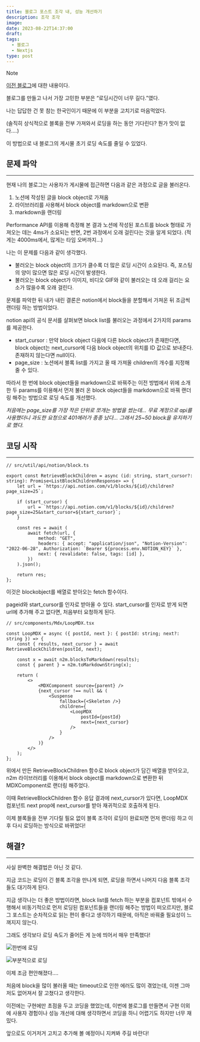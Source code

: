 ```yaml
---
title: 블로그 포스트 조각 내, 성능 개선하기
description: 조각 조각
image: 
date: 2023-08-22T14:37:00
draft: 
tags:
  - 블로그
  - Nextjs
type: post
---
```




> [!NOTE] 
> [이전 블로그](https://ateals.vercel.app/)에 대한 내용이다.


블로그를 만들고 나서 가장 고민한 부분은 “로딩시간이 너무 길다.”였다.

나는 답답한 건 못 참는 한국인이기 때문에 이 부분을 고치기로 마음먹었다.

(솔직히 상식적으로 블록을 전부 가져와서 로딩을 하는 동안 기다린다? 뭔가 맛이 없다….)

이 방법으로 내 블로그의 게시물 초기 로딩 속도를 줄일 수 있었다.

## 문제 파악

---

현재 나의 블로그는 사용자가 게시물에 접근하면 다음과 같은 과정으로 글을 불러온다.

1. 노션에 작성된 글을 block object로 가져옴
2. 라이브러리를 사용해서 block object를 markdown으로 변환
3. markdown을 랜더링

Performance API를 이용해 측정해 본 결과 노션에 작성된 포스트를 block 형태로 가져오는 데는 4ms가 소요되는 반면, 2번 과정에서 오래 걸린다는 것을 알게 되었다. (적게는 4000ms에서, 많게는 타임 오버까지…)

나는 이 문제를 다음과 같이 생각했다.

- 불러오는 block object의 크기가 클수록 더 많은 로딩 시간이 소요된다. 즉, 포스팅의 양이 많으면 많은 로딩 시간이 발생한다.
- 불러오는 block object가 이미지, 비디오 GIF와 같이 불러오는 데 오래 걸리는 요소가 많을수록 오래 걸린다.

문제를 파악한 뒤 내가 내린 결론은 notion에서 block들을 분할해서 가져온 뒤 조금씩 랜더링 하는 방법이었다.

notion api의 공식 문서를 살펴보면 block list를 불러오는 과정에서 2가지의 params를 제공한다.

- start_cursor : 만약 block object 다음에 다른 block object가 존재한다면, block object는 next_cursor에 다음 block object의 위치를 ID 값으로 보내준다. 존재하지 않는다면 null이다.
- page_size : 노션에서 블록 list를 가지고 올 때 가져올 children의 개수를 지정해 줄 수 있다.

따라서 한 번에 block object들을 markdown으로 바꿔주는 이전 방법에서 위에 소개한 두 params를 이용해서 먼저 불러 온 block object들을 markdown으로 바꿔 랜더링 해주는 방법으로 로딩 속도를 개선했다.
 
 _처음에는 page_size를 가장 작은 단위로 쪼개는 방법을 썼는데… 무료 계정으로 api를 사용했더니 과도한 요청으로 401에러가 종종 났다… 그래서 25~50 block을 유지하기로 했다._


## 코딩 시작

---

```tsx
// src/util/api/notion/block.ts

export const RetrieveBlockChildren = async (id: string, start_cursor?: string): Promise<ListBlockChildrenResponse> => {
    let url = `https://api.notion.com/v1/blocks/${id}/children?page_size=25`;

    if (start_cursor) {
        url = `https://api.notion.com/v1/blocks/${id}/children?page_size=25&start_cursor=${start_cursor}`;
    }

    const res = await (
        await fetch(url, {
            method: "GET",
            headers: { accept: "application/json", "Notion-Version": "2022-06-28", Authorization: `Bearer ${process.env.NOTION_KEY}` },
            next: { revalidate: false, tags: [id] },
        })
    ).json();

    return res;
};
```

이것은 blockobject를 배열로 받아오는 fetch 함수이다.

pageid와 start_cursor를 인자로 받아올 수 있다. start_cursor를 인자로 받게 되면 url에 추가해 주고 없다면, 처음부터 요청하게 된다.

```tsx
// src/components/Mdx/LoopMDX.tsx

const LoopMDX = async ({ postId, next }: { postId: string; next?: string }) => {
    const { results, next_cursor } = await RetrieveBlockChildren(postId, next);

    const x = await n2m.blocksToMarkdown(results);
    const { parent } = n2m.toMarkdownString(x);

    return (
        <>
            <MDXComponent source={parent} />
            {next_cursor !== null && (
                <Suspense
                    fallback={<Skeleton />}
                    children={
                        <LoopMDX
                            postId={postId}
                            next={next_cursor}
                        />
                    }
                />
            )}
        </>
    );
};
```

위에서 만든 RetrieveBlockChildren 함수로 block object가 담긴 배열을 받아오고, n2m 라이브러리를 이용해서 block object를 markdown으로 변환한 뒤 MDXComponent로 랜더링 해주었다.

이때 RetrieveBlockChildren 함수 응답 결과에 next_cursor가 있다면, LoopMDX 컴포넌트 next prop에 next_cursor를 받아 재귀적으로 호출하게 된다.

이제 블록들을 전부 기다릴 필요 없이 블록 조각이 로딩이 완료되면 먼저 랜더링 하고 이후 다시 로딩하는 방식으로 바뀌었다!

## 해결?

---

사실 완벽한 해결법은 아닌 것 같다.

지금 코드는 로딩이 긴 블록 조각을 만나게 되면, 로딩을 하면서 나머지 다음 블록 조각들도 대기하게 된다.

지금 생각나는 더 좋은 방법이라면, block list를 fetch 하는 부분을 컴포넌트 밖에서 수행해서 비동기적으로 먼저 로딩된 컴포넌트들을 랜더링 해주는 방법이 떠오르지만, 블로그 포스트는 순차적으로 읽는 편이 좋다고 생각하기 때문에, 아직은 바꿔줄 필요성이 느껴지지 않는다.

그래도 생각보다 로딩 속도가 줄어든 게 눈에 띄어서 매우 만족했다!

![한번에 로딩](https://i.imgur.com/wfyBWZe.gif)

![부분적으로 로딩](https://i.imgur.com/A7tJ7yu.gif)

이제 조금 편안해졌다….


처음에 block을 많이 불러올 때는 timeout으로 인한 에러도 많이 겪었는데, 이젠 그마저도 없어져서 잘 고쳤다고 생각한다.

이전에는 구현에만 초점을 두고 코딩을 했었는데, 이번에 블로그를 만들면서 구현 이외에 사용자 경험이나 성능 개선에 대해 생각하면서 코딩을 하니 어렵기도 하지만 너무 재밌다.

앞으로도 이거저거 고치고 추가해 볼 예정이니 지켜봐 주길 바란다!